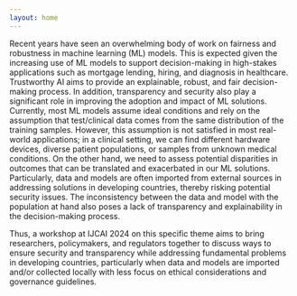 ```yaml
---
layout: home
---
```

Recent years have seen an overwhelming body of work on fairness and robustness in machine learning (ML) models. This is expected given the increasing use of ML models to support decision-making in high-stakes applications such as mortgage lending, hiring, and diagnosis in healthcare. Trustworthy AI aims to provide an explainable, robust, and fair decision-making process. In addition, transparency and security also play a significant role in improving the adoption and impact of ML solutions. Currently, most ML models assume ideal conditions and rely on the assumption that test/clinical data comes from the same distribution of the training samples. However, this assumption is not satisfied in most real-world applications; in a clinical setting, we can find different hardware devices, diverse patient populations, or samples from unknown medical conditions. On the other hand, we need to assess potential disparities in outcomes that can be translated and exacerbated in our ML solutions. Particularly, data and models are often imported from external sources in addressing solutions in developing countries, thereby risking potential security issues. The inconsistency between the data and model with the population at hand also poses a lack of transparency and explainability in the decision-making process.

Thus, a workshop at IJCAI 2024 on this specific theme aims to bring researchers, policymakers, and regulators together to discuss ways to ensure security and transparency while addressing fundamental problems in developing countries, particularly when data and models are imported and/or collected locally with less focus on ethical considerations and governance guidelines.
